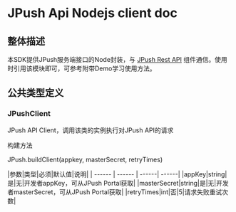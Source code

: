 # JPush Api Nodejs client doc

## 整体描述
本SDK提供JPush服务端接口的Node封装，与 [JPush Rest API][1]  组件通信。使用时引用该模块即可，可参考附带Demo学习使用方法。

## 公共类型定义

### JPushClient  

JPush API Client，调用该类的实例执行对JPush API的请求  

构建方法  

JPush.buildClient(appkey, masterSecret, retryTimes)  

|参数|类型|必须|默认值|说明|
| ------ | ------ | ------| ------|
|appKey|string|是|无|开发者appKey，可从JPush Portal获取|
|masterSecret|string|是|无|开发者masterSecret，可从JPush Portal获取|
|retryTimes|int|否|5|请求失败重试次数|



  [1]: http://docs.jpush.cn/display/dev/Push-API-v3